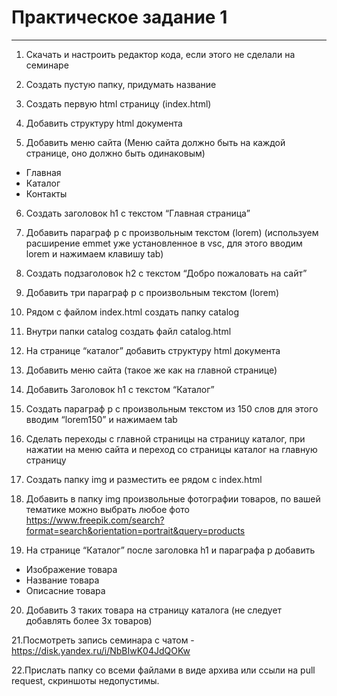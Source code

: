 # Практическое задание 1
---


1.	Скачать и настроить редактор кода, если этого не сделали на семинаре

2.	Создать пустую папку, придумать название

3.	Создать первую html страницу (index.html)

4.	Добавить структуру html документа

5.	Добавить меню сайта (Меню сайта должно быть на каждой странице, оно должно быть одинаковым)
*	Главная 
* 	Каталог
*	Контакты
6.	Создать заголовок h1 с текстом “Главная страница”

7.	Добавить параграф p с произвольным текстом (lorem) (используем расширение emmet уже установленное в vsc, для этого вводим lorem и нажимаем клавишу tab)

8.	Создать подзаголовок h2 с текстом “Добро пожаловать на сайт”

9.	Добавить три параграф p с произвольным текстом (lorem)

10.	Рядом с файлом index.html создать папку catalog

11.	Внутри папки catalog создать файл catalog.html

12.	На странице “каталог” добавить структуру html документа

13.	Добавить меню сайта (такое же как на главной странице)

14.	Добавить Заголовок h1 с текстом “Каталог”

15.	Создать параграф p с произвольным текстом из 150 слов для этого вводим “lorem150” и нажимаем tab

16.	Сделать переходы с главной страницы на страницу каталог, при нажатии на меню сайта и переход со страницы каталог на главную страницу

17.	Создать папку img и разместить ее рядом с index.html

18.	Добавить в папку img 
произвольные фотографии товаров, по вашей тематике можно выбрать любое фото https://www.freepik.com/search?format=search&orientation=portrait&query=products  

19.	На странице “Каталог” после заголовка h1 и параграфа p добавить 
* 	Изображение товара
*	Название товара
*	Описасние товара
20.	Добавить 3 таких товара на страницу каталога (не следует добавлять более 3х товаров)

21.Посмотреть запись семинара с чатом - https://disk.yandex.ru/i/NbBIwK04JdQOKw

22.Прислать папку со всеми файлами в виде архива или ссыли на pull request, скриншоты недопустимы.
